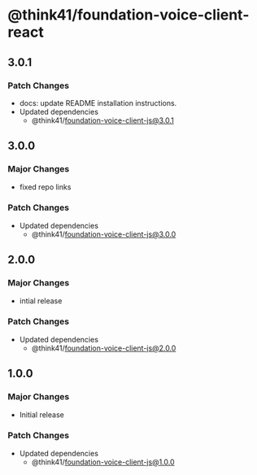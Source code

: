 # @think41/foundation-voice-client-react

## 3.0.1

### Patch Changes

- docs: update README installation instructions.
- Updated dependencies
  - @think41/foundation-voice-client-js@3.0.1

## 3.0.0

### Major Changes

- fixed repo links

### Patch Changes

- Updated dependencies
  - @think41/foundation-voice-client-js@3.0.0

## 2.0.0

### Major Changes

- intial release

### Patch Changes

- Updated dependencies
  - @think41/foundation-voice-client-js@2.0.0

## 1.0.0

### Major Changes

- Initial release

### Patch Changes

- Updated dependencies
  - @think41/foundation-voice-client-js@1.0.0
